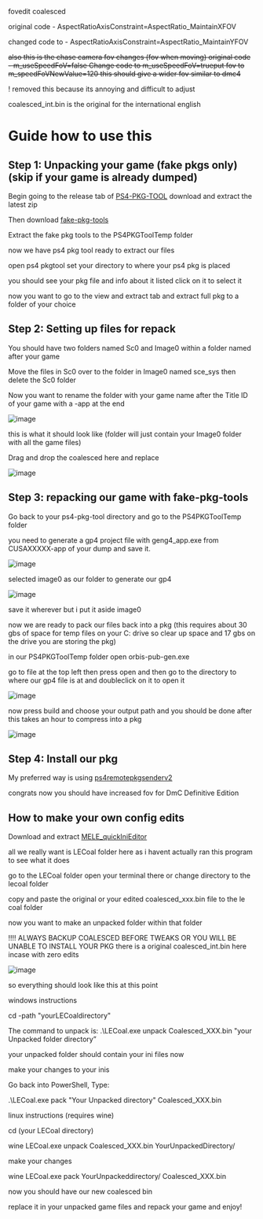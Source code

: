 fovedit coalesced

original code - AspectRatioAxisConstraint=AspectRatio_MaintainXFOV

changed code to - AspectRatioAxisConstraint=AspectRatio_MaintainYFOV

~~also this is the chase camera fov changes (fov when moving) original code - m_useSpeedFoV=false  Change code to m_useSpeedFoV=trueput fov  to m_speedFoVNewValue=120 this should give a wider fov similar to dmc4~~

! removed this because its annoying and difficult to adjust

coalesced_int.bin is the original for the international english

# Guide how to use this 

Step 1: Unpacking your game (fake pkgs only) (skip if your game is already dumped)
-
Begin going to the release tab of [PS4-PKG-TOOL](https://github.com/pearlxcore/PS4-PKG-Tool) download and extract the latest zip

Then download [fake-pkg-tools](https://github.com/CyB1K/PS4-Fake-PKG-Tools-3.87)

Extract the fake pkg tools to the PS4PKGToolTemp folder

now we have ps4 pkg tool ready to extract our files

open ps4 pkgtool set your directory to where your ps4 pkg is placed

you should see your pkg file and info about it listed click on it to select it

now you want to go to the view and extract tab and extract full pkg to a folder of your choice

Step 2: Setting up files for repack
-
You should have two folders named Sc0 and Image0 within a folder named after your game

Move the files in Sc0 over to the folder in Image0 named sce_sys then delete the Sc0 folder

Now you want to rename the folder with your game name after the Title ID of your game with a -app at the end

![image](https://github.com/user-attachments/assets/a419d7e8-f1bc-4c4e-9549-8d0fe7b9401c)

this is what it should look like (folder will just contain your Image0 folder with all the game files)

Drag and drop the coalesced here and replace

![image](https://github.com/user-attachments/assets/6e7fec38-e320-4e97-a684-7393ce715d53)

Step 3: repacking our game with fake-pkg-tools
-
Go back to your ps4-pkg-tool directory and go to the PS4PKGToolTemp folder 

you need to generate a gp4 project file with geng4_app.exe from CUSAXXXXX-app of your dump and save it.

![image](https://github.com/user-attachments/assets/d35589db-f9fc-40a9-aefa-3d61a9c90cbf)

selected image0 as our folder to generate our gp4

![image](https://github.com/user-attachments/assets/b8b92256-6673-44d6-8a16-a2f08f6a94e4)

save it wherever but i put it aside image0

now we are ready to pack our files back into a pkg (this requires about 30 gbs of space for temp files on your C: drive so clear up space and 17 gbs on the drive you are storing the pkg)

in our PS4PKGToolTemp folder open orbis-pub-gen.exe

go to file at the top left then press open and then go to the directory to where our gp4 file is at and doubleclick on it to open it 

![image](https://github.com/user-attachments/assets/4c249d3f-85b0-4613-afae-398dec6663c1)

now press build and choose your output path and you should be done after this takes an hour to compress into a pkg

![image](https://github.com/user-attachments/assets/5cfeaf22-79ea-4109-a10f-68abf7bb1580)

Step 4: Install our pkg
-
My preferred way is using [ps4remotepkgsenderv2](https://github.com/Gkiokan/ps4-remote-pkg-sender)

congrats now you should have increased fov for DmC Definitive Edition

How to make your own config edits
---
Download and extract [MELE_quickIniEditor](https://github.com/AYasinAkalin/MELE_quickIniEditor)

all we really want is LECoal folder here as i havent actually ran this program to see what it does

go to the LECoal folder open your terminal there or change directory to the lecoal folder

copy and paste the original or your edited coalesced_xxx.bin file to the le coal folder

now you want to make an unpacked folder within that folder

!!!! ALWAYS BACKUP COALESCED BEFORE TWEAKS OR YOU WILL BE UNABLE TO INSTALL YOUR PKG there is a original coalesced_int.bin here incase with zero edits

![image](https://github.com/user-attachments/assets/1b6e6563-c6f2-495c-a392-cc7f2b1ce01e)

so everything should look like this at this point

windows instructions 

cd -path "yourLECoaldirectory"

The command to unpack is:
.\LECoal.exe unpack Coalesced_XXX.bin "your Unpacked folder directory”

your unpacked folder should contain your ini files now

make your changes to your inis 

Go back into PowerShell, Type:

.\LECoal.exe pack "Your Unpacked directory" Coalesced_XXX.bin

linux instructions (requires wine)

cd (your LECoal directory)

wine LECoal.exe unpack Coalesced_XXX.bin YourUnpackedDirectory/

make your changes

wine LECoal.exe pack YourUnpackeddirectory/ Coalesced_XXX.bin

now you should have our new coalesced bin 

replace it in your unpacked game files and repack your game and enjoy!
